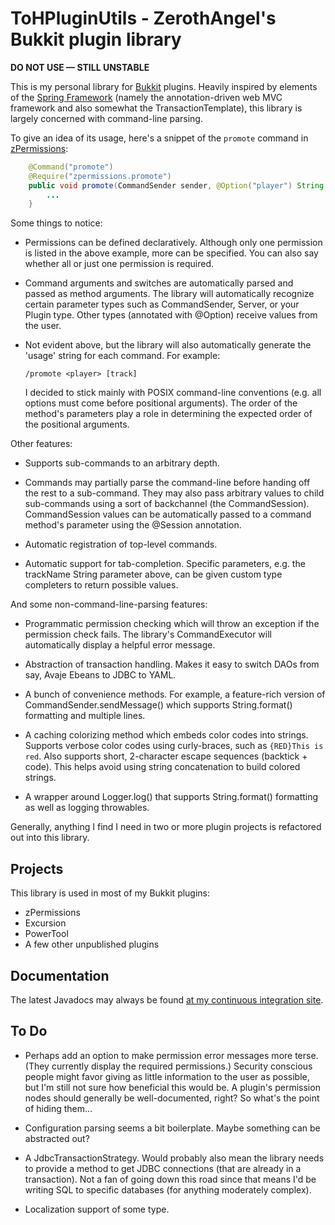# ToHPluginUtils - ZerothAngel's Bukkit plugin library #

**DO NOT USE &mdash; STILL UNSTABLE**

This is my personal library for [Bukkit](http://bukkit.org/) plugins. Heavily
inspired by elements of the [Spring Framework](http://www.springsource.org/)
(namely the annotation-driven web MVC framework and also somewhat the
TransactionTemplate), this library is largely concerned with command-line
parsing.

To give an idea of its usage, here's a snippet of the `promote` command
in [zPermissions](http://dev.bukkit.org/server-mods/zpermissions/):

```java
    @Command("promote")
    @Require("zpermissions.promote")
    public void promote(CommandSender sender, @Option("player") String playerName, @Option(value="track", optional=true) String trackName) {
        ...
    }
```

Some things to notice:

*   Permissions can be defined declaratively. Although only one permission is
    listed in the above example, more can be specified. You can also say whether
    all or just one permission is required.

*   Command arguments and switches are automatically parsed and passed as
    method arguments. The library will automatically recognize certain
    parameter types such as CommandSender, Server, or your Plugin type.
	Other types (annotated with @Option) receive values from the user.

*   Not evident above, but the library will also automatically generate the
     'usage' string for each command. For example:
	 
        /promote <player> [track]

    I decided to stick mainly with POSIX command-line conventions (e.g. all options
    must come before positional arguments). The order of the method's parameters
    play a role in determining the expected order of the positional arguments.

Other features:

*   Supports sub-commands to an arbitrary depth.

*   Commands may partially parse the command-line before handing off the rest
    to a sub-command. They may also pass arbitrary values to child sub-commands
    using a sort of backchannel (the CommandSession). CommandSession values
    can be automatically passed to a command method's parameter using the
    @Session annotation.

*   Automatic registration of top-level commands.

*   Automatic support for tab-completion. Specific parameters, e.g. the
    trackName String parameter above, can be given custom type completers to
    return possible values.

And some non-command-line-parsing features:

*   Programmatic permission checking which will throw an exception if the
    permission check fails. The library's CommandExecutor will automatically
    display a helpful error message.

*   Abstraction of transaction handling. Makes it easy to switch DAOs from say,
    Avaje Ebeans to JDBC to YAML.

*   A bunch of convenience methods. For example, a feature-rich version of
    CommandSender.sendMessage() which supports String.format() formatting
    and multiple lines.

*   A caching colorizing method which embeds color codes into strings. Supports
    verbose color codes using curly-braces, such as `{RED}This is red`. Also
    supports short, 2-character escape sequences (backtick + code). This helps
    avoid using string concatenation to build colored strings.

*   A wrapper around Logger.log() that supports String.format() formatting as
    well as logging throwables.

Generally, anything I find I need in two or more plugin projects is refactored
out into this library.

## Projects ##

This library is used in most of my Bukkit plugins:

*   zPermissions
*   Excursion
*   PowerTool
*   A few other unpublished plugins

## Documentation ##

The latest Javadocs may always be found [at my continuous integration site](http://ci.tyrannyofheaven.org/job/ToHPluginUtils/javadoc/).

## To Do ##

*   Perhaps add an option to make permission error messages more terse. (They
    currently display the required permissions.) Security conscious people might
    favor giving as little information to the user as possible, but I'm still
    not sure how beneficial this would be. A plugin's permission nodes should
    generally be well-documented, right? So what's the point of hiding them...

*   Configuration parsing seems a bit boilerplate. Maybe something can be
    abstracted out?

*   A JdbcTransactionStrategy. Would probably also mean the library needs to
    provide a method to get JDBC connections (that are already in a
    transaction). Not a fan of going down this road since that means I'd be
    writing SQL to specific databases (for anything moderately complex).

*   Localization support of some type.
